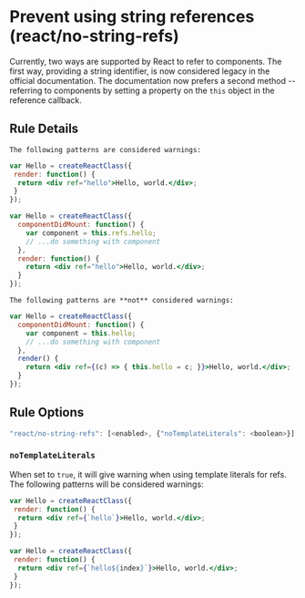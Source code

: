 # Prevent using string references (react/no-string-refs)

Currently, two ways are supported by React to refer to components. The first way, providing a string identifier, is now considered legacy in the official documentation. The documentation now prefers a second method -- referring to components by setting a property on the `this` object in the reference callback.

## Rule Details

```The following patterns are considered warnings:```

```jsx
var Hello = createReactClass({
 render: function() {
  return <div ref="hello">Hello, world.</div>;
 }
});
```

```jsx
var Hello = createReactClass({
  componentDidMount: function() {
    var component = this.refs.hello;
    // ...do something with component
  },
  render: function() {
    return <div ref="hello">Hello, world.</div>;
  }
});
```

```The following patterns are **not** considered warnings:```

```jsx
var Hello = createReactClass({
  componentDidMount: function() {
    var component = this.hello;
    // ...do something with component
  },
  render() {
    return <div ref={(c) => { this.hello = c; }}>Hello, world.</div>;
  }
});
```

## Rule Options

```js
"react/no-string-refs": [<enabled>, {"noTemplateLiterals": <boolean>}]
```
### `noTemplateLiterals`

When set to `true`, it will give warning when using template literals for refs.
The following patterns will be considered warnings:

```jsx
var Hello = createReactClass({
 render: function() {
  return <div ref={`hello`}>Hello, world.</div>;
 }
});
```

```jsx
var Hello = createReactClass({
 render: function() {
  return <div ref={`hello${index}`}>Hello, world.</div>;
 }
});
```
